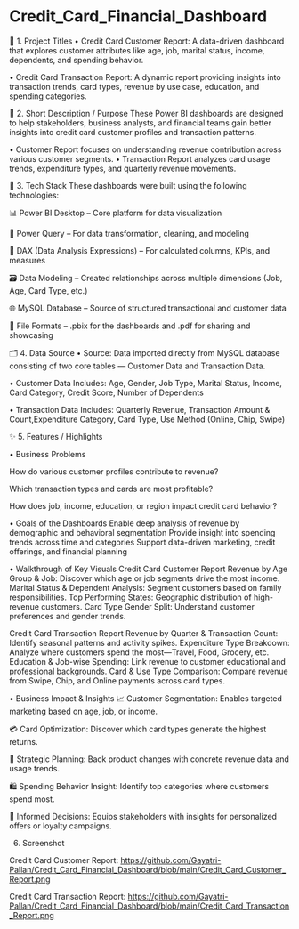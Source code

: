 # Credit_Card_Financial_Dashboard
📌 1. Project Titles
• Credit Card Customer Report:
A data-driven dashboard that explores customer attributes like age, job, marital status, income, dependents, and spending behavior.

• Credit Card Transaction Report:
A dynamic report providing insights into transaction trends, card types, revenue by use case, education, and spending categories.

🎯 2. Short Description / Purpose
These Power BI dashboards are designed to help stakeholders, business analysts, and financial teams gain better insights into credit card customer profiles and transaction patterns.

• Customer Report focuses on understanding revenue contribution across various customer segments.
• Transaction Report analyzes card usage trends, expenditure types, and quarterly revenue movements.

🧰 3. Tech Stack
These dashboards were built using the following technologies:

📊 Power BI Desktop – Core platform for data visualization

🔄 Power Query – For data transformation, cleaning, and modeling

🧠 DAX (Data Analysis Expressions) – For calculated columns, KPIs, and measures

🗃️ Data Modeling – Created relationships across multiple dimensions (Job, Age, Card Type, etc.)

🌐 MySQL Database – Source of structured transactional and customer data

📁 File Formats – .pbix for the dashboards and .pdf for sharing and showcasing

🗂️ 4. Data Source
• Source: Data imported directly from MySQL database consisting of two core tables — Customer Data and Transaction Data.

• Customer Data Includes: Age, Gender, Job Type, Marital Status, Income, Card Category, Credit Score, Number of Dependents

• Transaction Data Includes: Quarterly Revenue, Transaction Amount & Count,Expenditure Category, Card Type, Use Method (Online, Chip, Swipe)

✨ 5. Features / Highlights

• Business Problems

How do various customer profiles contribute to revenue?

Which transaction types and cards are most profitable?

How does job, income, education, or region impact credit card behavior?


• Goals of the Dashboards
Enable deep analysis of revenue by demographic and behavioral segmentation
Provide insight into spending trends across time and categories
Support data-driven marketing, credit offerings, and financial planning

• Walkthrough of Key Visuals
Credit Card Customer Report
Revenue by Age Group & Job: Discover which age or job segments drive the most income.
Marital Status & Dependent Analysis: Segment customers based on family responsibilities.
Top Performing States: Geographic distribution of high-revenue customers.
Card Type Gender Split: Understand customer preferences and gender trends.

Credit Card Transaction Report
Revenue by Quarter & Transaction Count: Identify seasonal patterns and activity spikes.
Expenditure Type Breakdown: Analyze where customers spend the most—Travel, Food, Grocery, etc.
Education & Job-wise Spending: Link revenue to customer educational and professional backgrounds.
Card & Use Type Comparison: Compare revenue from Swipe, Chip, and Online payments across card types.

• Business Impact & Insights
📈 Customer Segmentation: Enables targeted marketing based on age, job, or income.

💳 Card Optimization: Discover which card types generate the highest returns.

🧭 Strategic Planning: Back product changes with concrete revenue data and usage trends.

🛍️ Spending Behavior Insight: Identify top categories where customers spend most.

🧠 Informed Decisions: Equips stakeholders with insights for personalized offers or loyalty campaigns.

6. Screenshot
   
Credit Card Customer Report: https://github.com/Gayatri-Pallan/Credit_Card_Financial_Dashboard/blob/main/Credit_Card_Customer_Report.png

Credit Card Transaction Report: https://github.com/Gayatri-Pallan/Credit_Card_Financial_Dashboard/blob/main/Credit_Card_Transaction_Report.png
